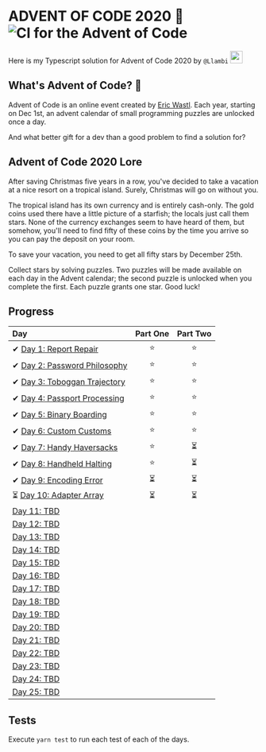 # ADVENT OF CODE 2020 🎄 ![CI for the Advent of Code](https://github.com/Llambi/advent-of-code-2020/workflows/CI%20for%20the%20Advent%20of%20Code/badge.svg)

Here is my Typescript solution for Advent of Code 2020 by `@Llambi` <a href="https://twitter.com/HugoXF"><img src="https://img.shields.io/badge/twitter-%231DA1F2.svg?&style=for-the-badge&logo=twitter&logoColor=white" height=25></a>

## What's Advent of Code? 🤔

Advent of Code is an online event created by [Eric Wastl](https://twitter.com/ericwastl). Each year, starting on Dec 1st, an advent calendar of small programming puzzles are unlocked once a day.

And what better gift for a dev than a good problem to find a solution for?

## Advent of Code 2020 Lore

After saving Christmas five years in a row, you've decided to take a vacation at a nice resort on a tropical island. Surely, Christmas will go on without you.

The tropical island has its own currency and is entirely cash-only. The gold coins used there have a little picture of a starfish; the locals just call them stars. None of the currency exchanges seem to have heard of them, but somehow, you'll need to find fifty of these coins by the time you arrive so you can pay the deposit on your room.

To save your vacation, you need to get all fifty stars by December 25th.

Collect stars by solving puzzles. Two puzzles will be made available on each day in the Advent calendar; the second puzzle is unlocked when you complete the first. Each puzzle grants one star. Good luck!

## Progress

| Day                                                                                                | Part One | Part Two |
| :------------------------------------------------------------------------------------------------- | :------: | :------: |
| ✔ [Day 1: Report Repair](https://github.com/Llambi/advent-of-code-2020/tree/main/src/day-01)       |   ⭐️    |   ⭐️    |
| ✔ [Day 2: Password Philosophy](https://github.com/Llambi/advent-of-code-2020/tree/main/src/day-02) |   ⭐️    |   ⭐️    |
| ✔ [Day 3: Toboggan Trajectory](https://github.com/Llambi/advent-of-code-2020/tree/main/src/day-03) |   ⭐️    |   ⭐️    |
| ✔ [Day 4: Passport Processing](https://github.com/Llambi/advent-of-code-2020/tree/main/src/day-04) |   ⭐️    |   ⭐️    |
| ✔ [Day 5: Binary Boarding](https://github.com/Llambi/advent-of-code-2020/tree/main/src/day-05)     |   ⭐️    |   ⭐️    |
| ✔ [Day 6: Custom Customs](https://github.com/Llambi/advent-of-code-2020/tree/main/src/day-06)      |   ⭐️    |   ⭐️    |
| ✔ [Day 7: Handy Haversacks](https://github.com/Llambi/advent-of-code-2020/tree/main/src/day-07)    |   ⭐️    |    ⏳    |
| ✔ [Day 8: Handheld Halting](https://github.com/Llambi/advent-of-code-2020/tree/main/src/day-08)    |   ⭐️    |    ⏳    |
| ✔ [Day 9: Encoding Error](https://github.com/Llambi/advent-of-code-2020/tree/main/src/day-09)      |    ⏳    |    ⏳    |
| ⏳ [Day 10: Adapter Array](https://github.com/Llambi/advent-of-code-2020/tree/main/src/day-10)     |    ⏳    |    ⏳    |
| [Day 11: TBD]()                                                                                    |          |          |
| [Day 12: TBD]()                                                                                    |          |          |
| [Day 13: TBD]()                                                                                    |          |          |
| [Day 14: TBD]()                                                                                    |          |          |
| [Day 15: TBD]()                                                                                    |          |          |
| [Day 16: TBD]()                                                                                    |          |          |
| [Day 17: TBD]()                                                                                    |          |          |
| [Day 18: TBD]()                                                                                    |          |          |
| [Day 19: TBD]()                                                                                    |          |          |
| [Day 20: TBD]()                                                                                    |          |          |
| [Day 21: TBD]()                                                                                    |          |          |
| [Day 22: TBD]()                                                                                    |          |          |
| [Day 23: TBD]()                                                                                    |          |          |
| [Day 24: TBD]()                                                                                    |          |          |
| [Day 25: TBD]()                                                                                    |          |          |

## Tests

Execute `yarn test` to run each test of each of the days.
